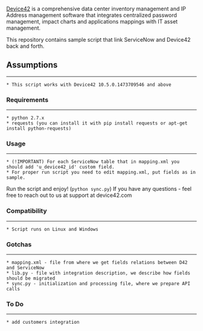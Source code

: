 [Device42](http://www.device42.com/) is a comprehensive data center inventory management and IP Address management software
that integrates centralized password management, impact charts and applications mappings with IT asset management.

This repository contains sample script that link ServiceNow and Device42 back and forth.

## Assumptions
-----------------------------
    * This script works with Device42 10.5.0.1473709546 and above

### Requirements
-----------------------------
    * python 2.7.x
    * requests (you can install it with pip install requests or apt-get install python-requests)

### Usage
-----------------------------

	* (!IMPORTANT) For each ServiceNow table that in mapping.xml you should add 'u_device42_id' custom field.
	* For proper run script you need to edit mapping.xml, put fields as in sample.

Run the script and enjoy! (`python sync.py`)
If you have any questions - feel free to reach out to us at support at device42.com


### Compatibility
-----------------------------
    * Script runs on Linux and Windows


### Gotchas
-----------------------------

    * mapping.xml - file from where we get fields relations between D42 and ServiceNow
    * lib.py - file with integration description, we describe how fields should be migrated
    * sync.py - initialization and processing file, where we prepare API calls


### To Do
-----------------------------

    * add customers integration
